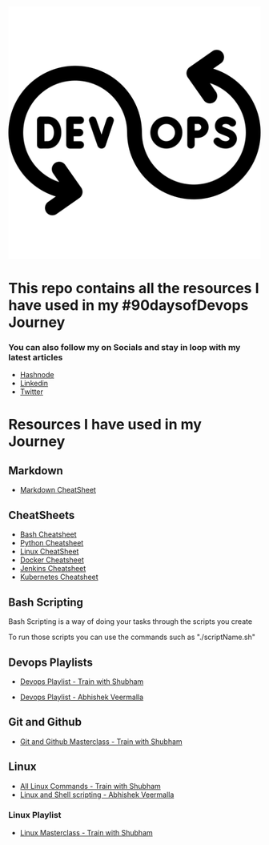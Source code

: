 ![DevOps Logo](/png/devops.png)

<h1>This repo contains all the resources I have used in my #90daysofDevops Journey</h1>

<h3> You can also follow my on Socials and stay in loop with my latest articles</h3>

- [Hashnode](dipen.hashnode.dev "Dipen's Hashnode")
- [Linkedin](linkedin.com/in/dipenr06 "Dipen's Linkedin")
- [Twitter](https://www.google.com "Dipen's Twitter")

<h1>Resources I have used in my Journey</h1>


<h2>Markdown</h2>

- [Markdown CheatSheet](https://github.com/adam-p/markdown-here/wiki/Markdown-Cheatsheet#links "Markdown Cheatsheet")

<h2>CheatSheets</h2>

- [Bash Cheatsheet](https://github.com/rikkkdipen/90daysofdevops/blob/master/CheatSheets/bashCheatsheet.md#links "Bash Cheatsheet")
- [Python Cheatsheet](https://github.com/rikkkdipen/90daysofdevops/blob/master/CheatSheets/python.md#links "Markdown Cheatsheet")
- [Linux CheatSheet](https://github.com/rikkkdipen/90daysofdevops/blob/master/CheatSheets/linuxCheatsheet.md#links "Markdown Cheatsheet")
- [Docker Cheatsheet](https://github.com/rikkkdipen/90daysofdevops/blob/master/CheatSheets/docker.md#links "Markdown Cheatsheet")
- [Jenkins Cheatsheet](https://github.com/rikkkdipen/90daysofdevops/blob/master/CheatSheets/jenkins.md#links "Markdown Cheatsheet")
- [Kubernetes Cheatsheet](https://github.com/rikkkdipen/90daysofdevops/blob/master/CheatSheets/kubernetes.md#links "Markdown Cheatsheet")

<h2>Bash Scripting</h2>

<p>Bash Scripting is a way of doing your tasks through the scripts you create </p>
<p>To run those scripts you can use the commands such as "./scriptName.sh"</p>

<h2>Devops Playlists</h2>

- [Devops Playlist - Train with Shubham](https://www.youtube.com/@TrainWithShubham/videos "Train with Shubham")
  
- [Devops Playlist - Abhishek Veermalla](https://www.youtube.com/watch?v=Ou9j73aWgyE&list=PLdpzxOOAlwvIKMhk8WhzN1pYoJ1YU8Csa "Devops zero to hero")

<h2>Git and Github</h2>

- [Git and Github Masterclass - Train with Shubham](https://www.youtube.com/watch?v=AT1uxOLsCdk&pp=ygUhZ2l0IGFuZCBnaXRodWIgdHJhaW4gd2l0aCBzaHViaGFt "Git and Github")


<h2>Linux</h2>

- [All Linux Commands - Train with Shubham](https://www.youtube.com/watch?v=cF-tpknh-64&pp=ygUhbGludXggY29tbWFuZHMgdHJhaW4gd2l0aCBzaHViaGFt "All linux commands")
- [Linux and Shell scripting - Abhishek Veermalla](https://www.youtube.com/watch?v=9jw9F6mcQDo&pp=ygUibGludXggY29tbWFuZHMgYWJoaXNoZWsgdmVlcmFtYWxsYQ%3D%3D "Linux and Shell scripting")


<h3>Linux Playlist</h3>

- [Linux Masterclass - Train with Shubham](https://www.youtube.com/watch?v=39oyFIStuaI&list=PLlfy9GnSVerQr-Se9JRE_tZJk3OUoHCkh "Linux Playlist")
  
